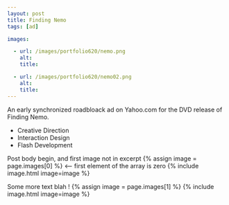 ```yaml
---
layout: post
title: Finding Nemo
tags: [ad]

images:

  - url: /images/portfolio620/nemo.png
    alt: 
    title: 

  - url: /images/portfolio620/nemo02.png
    alt: 
    title: 
---
```


An early synchronized roadbloack ad on Yahoo.com for the DVD release of Finding Nemo.

- Creative Direction
- Interaction Design
- Flash Development

Post body begin, and first image not in excerpt
{% assign image = page.images[0] %} <-- first element of the array is zero
{% include image.html image=image %}

Some more text blah !
{% assign image = page.images[1] %}
{% include image.html image=image %}